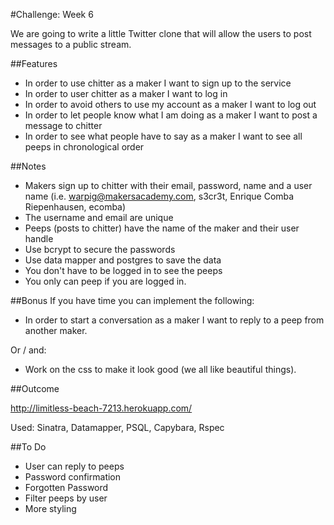 #Challenge: Week 6 

We are going to write a little Twitter clone that will allow the users to post messages to a public stream.

##Features
* In order to use chitter as a maker I want to sign up to the service
* In order to user chitter as a maker I want to log in
* In order to avoid others to use my account as a maker I want to log out
* In order to let people know what I am doing as a maker I want to post a message to chitter
* In order to see what people have to say as a maker I want to see all peeps in chronological order

##Notes

* Makers sign up to chitter with their email, password, name and a user name (i.e. warpig@makersacademy.com, s3cr3t, Enrique Comba Riepenhausen, ecomba)
* The username and email are unique
* Peeps (posts to chitter) have the name of the maker and their user handle
* Use bcrypt to secure the passwords
* Use data mapper and postgres to save the data
* You don't have to be logged in to see the peeps
* You only can peep if you are logged in.

##Bonus
If you have time you can implement the following:
* In order to start a conversation as a maker I want to reply to a peep from another maker.

Or / and:
* Work on the css to make it look good (we all like beautiful things).

##Outcome

http://limitless-beach-7213.herokuapp.com/

Used: Sinatra, Datamapper, PSQL, Capybara, Rspec

##To Do

* User can reply to peeps
* Password confirmation
* Forgotten Password
* Filter peeps by user
* More styling

